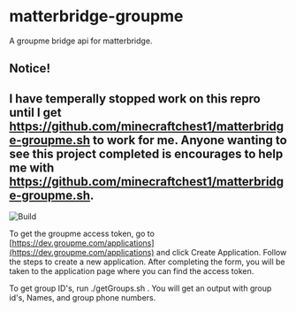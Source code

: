 # matterbridge-groupme
A groupme bridge api for matterbridge.

## Notice!
I have temperally stopped work on this repro until I get https://github.com/minecraftchest1/matterbridge-groupme.sh to work for me. Anyone wanting to see this project completed is encourages to help me with https://github.com/minecraftchest1/matterbridge-groupme.sh.
----

![Build](https://github.com/minecraftchest1/matterbridge-groupme/workflows/Build/badge.svg)

To get the groupme access token, go to [https://dev.groupme.com/applications](https://dev.groupme.com/applications) and click Create Application. Follow the steps to create a new application. After completing the form, you will be taken to the application page where you can find the access token.

To get group ID's, run ./getGroups.sh <access-token>. You will get an output with group id's, Names, and group phone numbers.
